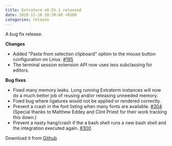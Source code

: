 ```yaml
---
title: Extraterm v0.55.1 released
date: 2020-11-16 20:30:00 +0100
categories: release
---
```


A bug fix release.

**Changes**

* Added "Paste from selection clipboard" option to the mouse button configuration on Linux. [#195](https://github.com/sedwards2009/extraterm/issues/195)
* The terminal session extension API now uses less subclassing for editors.

**Bug fixes**

* Fixed many memory leaks. Long running Extraterm instances will now do a much better job of reusing and/or releasing unneeded memory.
* Fixed bug where ligatures would not be applied or rendered correctly.
* Prevent a crash in the font listing when many fonts are available. [#304](https://github.com/sedwards2009/extraterm/issues/304) (Special thanks to Matthew Eddey and Clint Priest for their work tracking this down.)
* Prevent a nasty hang/crash if the a bash shell runs a new bash shell and the integration executed again. [#300](https://github.com/sedwards2009/extraterm/issues/300)

Download it from [Github](https://github.com/sedwards2009/extraterm/releases/tag/v0.55.1)
